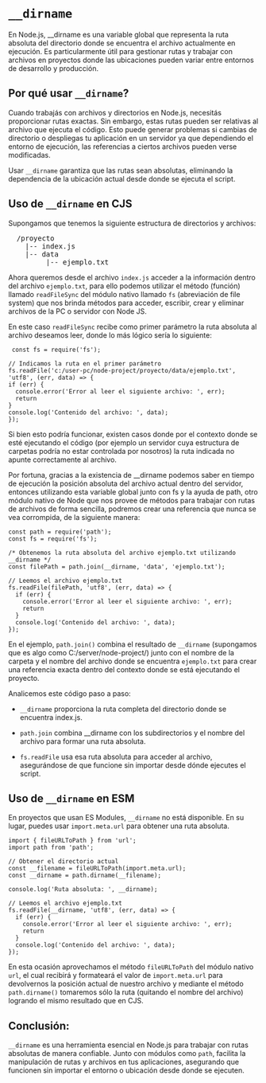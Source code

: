 # `__dirname`

En Node.js, __dirname es una variable global que representa la ruta absoluta del directorio donde se encuentra el archivo actualmente en ejecución. Es particularmente útil para gestionar rutas y trabajar con archivos en proyectos donde las ubicaciones pueden variar entre entornos de desarrollo y producción.  

## Por qué usar `__dirname`?

Cuando trabajás con archivos y directorios en Node.js, necesitás proporcionar rutas exactas. Sin embargo, estas rutas pueden ser relativas al archivo que ejecuta el código. Esto puede generar problemas si cambias de directorio o despliegas tu aplicación en un servidor ya que dependiendo el entorno de ejecución, las referencias a ciertos archivos pueden verse modificadas.

Usar `__dirname` garantiza que las rutas sean absolutas, eliminando la dependencia de la ubicación actual desde donde se ejecuta el script.


## Uso de `__dirname` en CJS

Supongamos que tenemos la siguiente estructura de directorios y archivos: 

<pre>
  /proyecto
    |-- index.js
    |-- data
         |-- ejemplo.txt
</pre>

Ahora queremos desde el archivo `index.js` acceder a la información dentro del archivo `ejemplo.txt`, para ello podemos utilizar el método (función) llamado `readFileSync` del módulo nativo llamado `fs` (abreviación de file system) que nos brinda métodos para acceder, escribir, crear y eliminar archivos de la PC o servidor con Node JS.  

En este caso `readFileSync` recibe como primer parámetro la ruta absoluta al archivo deseamos leer, donde lo más lógico sería lo siguiente:  
   
   
     const fs = require('fs');

    // Indicamos la ruta en el primer parámetro
    fs.readFile('c:/user-pc/node-project/proyecto/data/ejemplo.txt', 'utf8', (err, data) => {
    if (err) {
      console.error('Error al leer el siguiente archivo: ', err);
      return
    }
    console.log('Contenido del archivo: ', data);
    });


Si bien esto podría funcionar, existen casos donde por el contexto donde se esté ejecutando el código (por ejemplo un servidor cuya estructura de carpetas podría no estar controlada por nosotros) la ruta indicada no apunte correctamente al archivo.  

Por fortuna, gracias a la existencia de __dirname podemos saber en tiempo de ejecución la posición absoluta del archivo actual dentro del servidor, entonces utilizando esta variable global junto con fs y la ayuda de path, otro módulo nativo de Node que nos provee de métodos para trabajar con rutas de archivos de forma sencilla, podremos crear una referencia que nunca se vea corrompida, de la siguiente manera:



    const path = require('path');
    const fs = require('fs');

    /* Obtenemos la ruta absoluta del archivo ejemplo.txt utilizando __dirname */ 
    const filePath = path.join(__dirname, 'data', 'ejemplo.txt');

    // Leemos el archivo ejemplo.txt
    fs.readFile(filePath, 'utf8', (err, data) => {
      if (err) {
        console.error('Error al leer el siguiente archivo: ', err);
        return
      }
      console.log('Contenido del archivo: ', data);
    });


En el ejemplo, `path.join()` combina el resultado de `__dirname` (supongamos que es algo como C:/server/node-project/) junto con el nombre de la carpeta y el nombre del archivo donde se encuentra `ejemplo.txt` para crear una referencia exacta dentro del contexto donde se está ejecutando el proyecto.

Analicemos este código paso a paso:  

  - `__dirname` proporciona la ruta completa del directorio donde se encuentra index.js.  
    
  - `path.join` combina __dirname con los subdirectorios y el nombre del archivo para formar una ruta absoluta.  
    
  - `fs.readFile` usa esa ruta absoluta para acceder al archivo, asegurándose de que funcione sin importar desde dónde ejecutes el script.  


## Uso de `__dirname` en ESM

En proyectos que usan ES Modules, `__dirname` no está disponible. En su lugar, puedes usar `import.meta.url` para obtener una ruta absoluta.

    import { fileURLToPath } from 'url';
    import path from 'path';

    // Obtener el directorio actual
    const __filename = fileURLToPath(import.meta.url);
    const __dirname = path.dirname(__filename);

    console.log('Ruta absoluta: ', __dirname);

    // Leemos el archivo ejemplo.txt
    fs.readFile(__dirname, 'utf8', (err, data) => {
      if (err) {
        console.error('Error al leer el siguiente archivo: ', err);
        return
      }
      console.log('Contenido del archivo: ', data);
    });


En esta ocasión aprovechamos el método `fileURLToPath` del módulo nativo `url`, el cual recibirá y formateará el valor de `import.meta.url` para devolvernos la posición actual de nuestro archivo y mediante el método `path.dirname()` tomaremos sólo la ruta (quitando el nombre del archivo) logrando el mismo resultado que en CJS.  

## Conclusión:  

`__dirname` es una herramienta esencial en Node.js para trabajar con rutas absolutas de manera confiable. Junto con módulos como `path`, facilita la manipulación de rutas y archivos en tus aplicaciones, asegurando que funcionen sin importar el entorno o ubicación desde donde se ejecuten.

